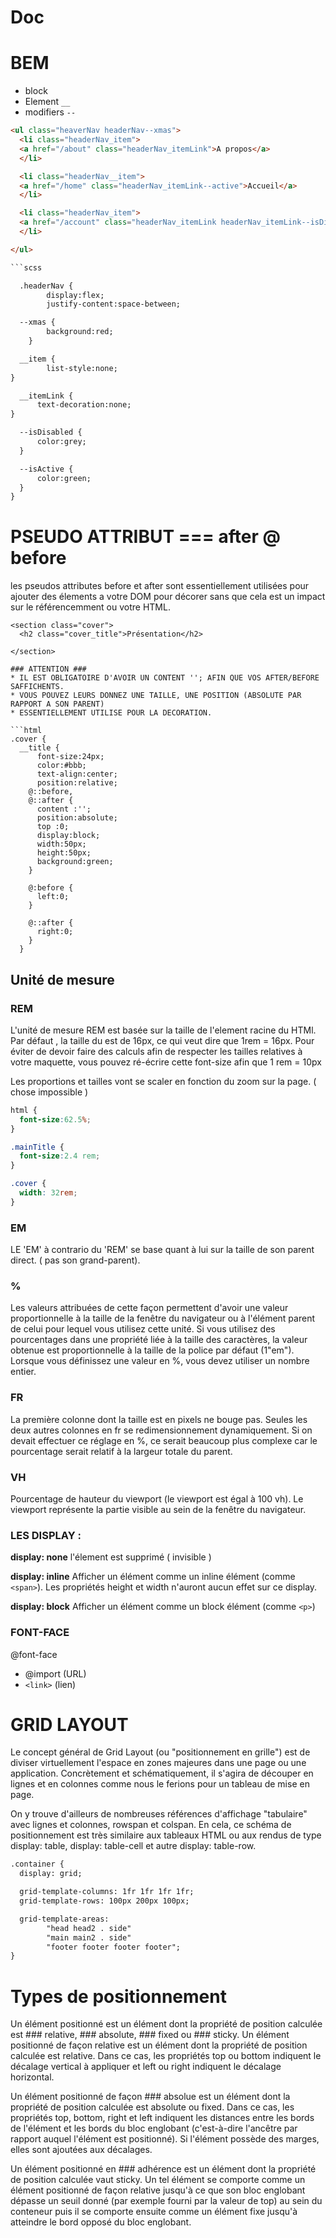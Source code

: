 # Doc

# BEM

* block
* Element `__`
* modifiers `--`


```html
<ul class="heaverNav headerNav--xmas">
  <li class="headerNav_item">
  <a href="/about" class="headerNav_itemLink">A propos</a>
  </li>

  <li class="headerNav__item">
  <a href="/home" class="headerNav_itemLink--active">Accueil</a>
  </li>

  <li class="headerNav_item">
  <a href="/account" class="headerNav_itemLink headerNav_itemLink--isDisabled">Mon compte</a>
  </li>

</ul>

```scss

  .headerNav {
        display:flex;
        justify-content:space-between;

  --xmas {
        background:red;
    }

  __item {
        list-style:none;
}

  __itemLink {
      text-decoration:none;
}

  --isDisabled {
      color:grey;
  }

  --isActive {
      color:green;
  }
}
```


# PSEUDO ATTRIBUT === after @ before

les pseudos attributes before et after sont essentiellement utilisées pour
ajouter des élements a votre DOM pour décorer sans que cela est un impact sur le référencemment ou votre HTML.


```
<section class="cover">
  <h2 class="cover_title">Présentation</h2>

</section>

### ATTENTION ###
* IL EST OBLIGATOIRE D'AVOIR UN CONTENT ''; AFIN QUE VOS AFTER/BEFORE SAFFICHENTS.
* VOUS POUVEZ LEURS DONNEZ UNE TAILLE, UNE POSITION (ABSOLUTE PAR RAPPORT A SON PARENT)
* ESSENTIELLEMENT UTILISE POUR LA DECORATION.

```html
.cover {
  __title {
      font-size:24px;
      color:#bbb;
      text-align:center;
      position:relative;
    @::before,
    @::after {
      content :'';
      position:absolute;
      top :0;
      display:block;
      width:50px;
      height:50px;
      background:green;
    }

    @:before {
      left:0;
    }

    @::after {
      right:0;
    }
  }
```

## Unité de mesure ##


### REM
L'unité de mesure REM est basée sur la taille de l'element racine du HTMl.
Par défaut , la taille du <html> est de 16px, ce qui veut dire que 1rem = 16px.
Pour éviter de devoir faire des calculs afin de respecter les tailles relatives à votre maquette,
vous pouvez ré-écrire cette font-size  afin que 1 rem = 10px

Les proportions et tailles vont se scaler en fonction du zoom sur la page. ( chose impossible )


```css
html {
  font-size:62.5%;
}

.mainTitle {
  font-size:2.4 rem;
}

.cover {
  width: 32rem;
}
```


### EM
LE 'EM' à contrario du 'REM' se base quant à lui sur la taille de son parent direct. ( pas son grand-parent).

### %

Les valeurs attribuées de cette façon permettent d'avoir une valeur proportionnelle à la taille de la fenêtre du navigateur ou à l'élément parent de celui pour lequel vous utilisez cette unité. Si vous utilisez des pourcentages dans une propriété liée à la taille des caractères, la valeur obtenue est proportionnelle à la taille de la police par défaut (1"em").
Lorsque vous définissez une valeur en %, vous devez utiliser un nombre entier.


### FR

La première colonne dont la taille est en pixels ne bouge pas. Seules les deux autres colonnes en fr se redimensionnement dynamiquement. Si on devait effectuer ce réglage en %, ce serait beaucoup plus complexe car le pourcentage serait relatif à la largeur totale du parent.

### VH 
Pourcentage de hauteur du viewport (le viewport est égal à 100 vh).
Le viewport représente la partie visible au sein de la fenêtre du navigateur.

### LES DISPLAY :

**display: none**
l'élement est supprimé ( invisible )

**display: inline**
Afficher un élément comme un inline élément (comme ```<span>```).
Les propriétés height et width n'auront aucun effet sur ce display.

**display: block**
Afficher un élément comme un block élément (comme ```<p>```)

### FONT-FACE

@font-face
- @import (URL)
- ```<link>``` (lien)

# GRID LAYOUT

Le concept général de Grid Layout (ou "positionnement en grille") est de diviser virtuellement l'espace en zones majeures dans une page ou une application. Concrètement et schématiquement, il s'agira de découper en lignes et en colonnes comme nous le ferions pour un tableau de mise en page.

On y trouve d'ailleurs de nombreuses références d'affichage "tabulaire" avec lignes et colonnes, rowspan et colspan. En cela, ce schéma de positionnement est très similaire aux tableaux HTML ou aux rendus de type display: table, display: table-cell et autre display: table-row.

```html
.container {
  display: grid;

  grid-template-columns: 1fr 1fr 1fr 1fr;
  grid-template-rows: 100px 200px 100px;

  grid-template-areas:
        "head head2 . side"
        "main main2 . side"
        "footer footer footer footer";
}
```

# Types de positionnement

Un élément positionné est un élément dont la propriété de position calculée est ### relative, ### absolute, ### fixed ou ### sticky.
Un élément positionné de façon relative est un élément dont la propriété de position calculée est relative. Dans ce cas, les propriétés top ou bottom indiquent le décalage vertical à appliquer et left ou right indiquent le décalage horizontal.

Un élément positionné de façon ### absolue est un élément dont la propriété de position calculée est absolute ou fixed. Dans ce cas, les propriétés top, bottom, right et left indiquent les distances entre les bords de l'élément et les bords du bloc englobant (c'est-à-dire l'ancêtre par rapport auquel l'élément est positionné). Si l'élément possède des marges, elles sont ajoutées aux décalages.

Un élément positionné en ### adhérence est un élément dont la propriété de position calculée vaut sticky. Un tel élément se comporte comme un élément positionné de façon relative jusqu'à ce que son bloc englobant dépasse un seuil donné (par exemple fourni par la valeur de top) au sein du conteneur puis il se comporte ensuite comme un élément fixe jusqu'à atteindre le bord opposé du bloc englobant.
